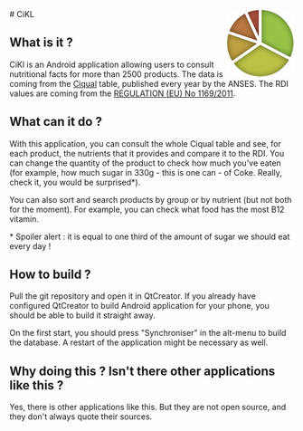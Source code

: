 <img align="right" src="https://raw.githubusercontent.com/rodolpheh/CiKL/master/android-sources/res/drawable-ldpi/icon.png">
# CiKL

## What is it ?

CiKl is an Android application allowing users to consult nutritional facts for more than 2500 products. The data is coming from the [Ciqual](https://pro.anses.fr/tableciqual/) table, published every year by the ANSES. The RDI values are coming from the [REGULATION (EU) No 1169/2011](http://eur-lex.europa.eu/legal-content/EN/TXT/PDF/?uri=CELEX:02011R1169-20140219).

## What can it do ?

With this application, you can consult the whole Ciqual table and see, for each product, the nutrients that it provides and compare it to the RDI. You can change the quantity of the product to check how much you've eaten (for example, how much sugar in 330g - this is one can - of Coke. Really, check it, you would be surprised*).

You can also sort and search products by group or by nutrient (but not both for the moment). For example, you can check what food has the most B12 vitamin.

\* Spoiler alert : it is equal to one third of the amount of sugar we should eat every day !

## How to build ?

Pull the git repository and open it in QtCreator. If you already have configured QtCreator to build Android application for your phone, you should be able to build it straight away.

On the first start, you should press "Synchroniser" in the alt-menu to build the database. A restart of the application might be necessary as well.

## Why doing this ? Isn't there other applications like this ?

Yes, there is other applications like this. But they are not open source, and they don't always quote their sources.
